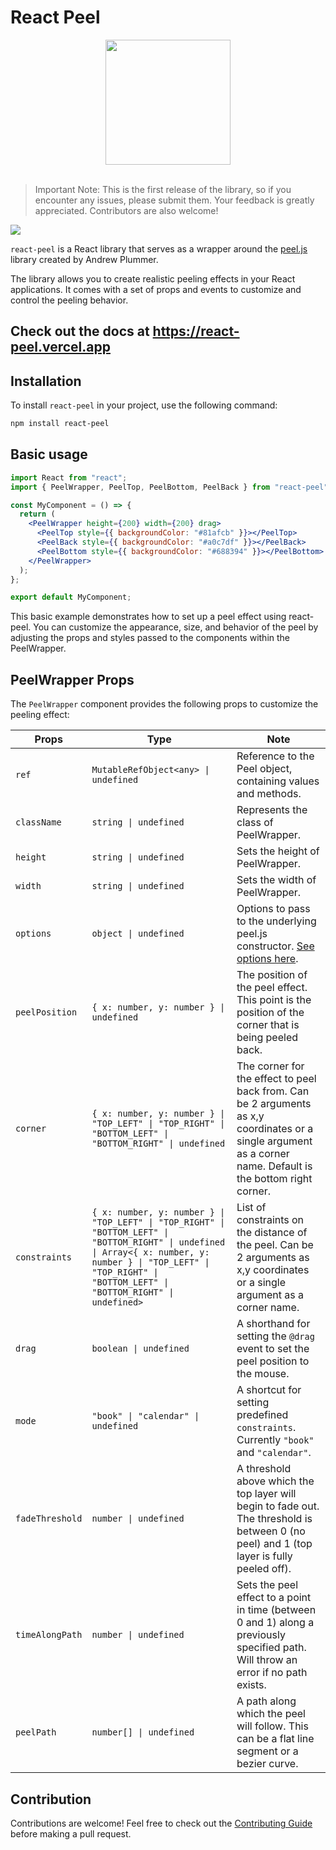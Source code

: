 # React Peel

<div style="text-align: center; margin: auto;">
  <img src="docs/public/logo.png" height="200" style="object-fit: contain;">

</div>

<br>

> Important Note: This is the first release of the library, so if you encounter any issues, please submit them. Your feedback is greatly appreciated. Contributors are also welcome!

[<img src="https://img.shields.io/badge/React Peel - JS-010101?&style=for-the-badge&logo=Npm"/>](https://www.npmjs.com/package/react-peel)

`react-peel` is a React library that serves as a wrapper around the [peel.js](https://github.com/andrewplummer/peel-js) library created by Andrew Plummer.

The library allows you to create realistic peeling effects in your React applications. It comes with a set of props and events to customize and control the peeling behavior.

## **Check out the docs at https://react-peel.vercel.app**

## Installation

To install `react-peel` in your project, use the following command:

```sh
npm install react-peel
```

## Basic usage

```jsx
import React from "react";
import { PeelWrapper, PeelTop, PeelBottom, PeelBack } from "react-peel";

const MyComponent = () => {
  return (
    <PeelWrapper height={200} width={200} drag>
      <PeelTop style={{ backgroundColor: "#81afcb" }}></PeelTop>
      <PeelBack style={{ backgroundColor: "#a0c7df" }}></PeelBack>
      <PeelBottom style={{ backgroundColor: "#688394" }}></PeelBottom>
    </PeelWrapper>
  );
};

export default MyComponent;
```

This basic example demonstrates how to set up a peel effect using react-peel. You can customize the appearance, size, and behavior of the peel by adjusting the props and styles passed to the components within the PeelWrapper.

## PeelWrapper Props

The `PeelWrapper` component provides the following props to customize the peeling effect:

| Props           | Type                                                                                                                                                                                                                    | Note                                                                                                                                                          |
| --------------- | ----------------------------------------------------------------------------------------------------------------------------------------------------------------------------------------------------------------------- | ------------------------------------------------------------------------------------------------------------------------------------------------------------- |
| `ref`           | `MutableRefObject<any> \| undefined`                                                                                                                                                                                    | Reference to the Peel object, containing values and methods.                                                                                                  |
| `className`     | `string \| undefined`                                                                                                                                                                                                   | Represents the class of PeelWrapper.                                                                                                                          |
| `height`        | `string \| undefined`                                                                                                                                                                                                   | Sets the height of PeelWrapper.                                                                                                                               |
| `width`         | `string \| undefined`                                                                                                                                                                                                   | Sets the width of PeelWrapper.                                                                                                                                |
| `options`       | `object \| undefined`                                                                                                                                                                                                   | Options to pass to the underlying peel.js constructor. [See options here](https://andrewplummer.github.io/peel-js/#options).                                  |
| `peelPosition`  | `{ x: number, y: number } \| undefined`                                                                                                                                                                                 | The position of the peel effect. This point is the position of the corner that is being peeled back.                                                          |
| `corner`        | `{ x: number, y: number } \| "TOP_LEFT" \| "TOP_RIGHT" \| "BOTTOM_LEFT" \| "BOTTOM_RIGHT" \| undefined`                                                                                                                 | The corner for the effect to peel back from. Can be 2 arguments as x,y coordinates or a single argument as a corner name. Default is the bottom right corner. |
| `constraints`   | `{ x: number, y: number } \| "TOP_LEFT" \| "TOP_RIGHT" \| "BOTTOM_LEFT" \| "BOTTOM_RIGHT" \| undefined \| Array<{ x: number, y: number } \| "TOP_LEFT" \| "TOP_RIGHT" \| "BOTTOM_LEFT" \| "BOTTOM_RIGHT" \| undefined>` | List of constraints on the distance of the peel. Can be 2 arguments as x,y coordinates or a single argument as a corner name.                                 |
| `drag`          | `boolean \| undefined`                                                                                                                                                                                                  | A shorthand for setting the `@drag` event to set the peel position to the mouse.                                                                              |
| `mode`          | `"book" \| "calendar" \| undefined`                                                                                                                                                                                     | A shortcut for setting predefined `constraints`. Currently `"book"` and `"calendar"`.                                                                         |
| `fadeThreshold` | `number \| undefined`                                                                                                                                                                                                   | A threshold above which the top layer will begin to fade out. The threshold is between 0 (no peel) and 1 (top layer is fully peeled off).                     |
| `timeAlongPath` | `number \| undefined`                                                                                                                                                                                                   | Sets the peel effect to a point in time (between 0 and 1) along a previously specified path. Will throw an error if no path exists.                           |
| `peelPath`      | `number[] \| undefined`                                                                                                                                                                                                 | A path along which the peel will follow. This can be a flat line segment or a bezier curve.                                                                   |

## Contribution

Contributions are welcome! Feel free to check out the [Contributing Guide](https://github.com/iqbal-rashed/react-peel/blob/main/.github/contributing.md) before making a pull request.
